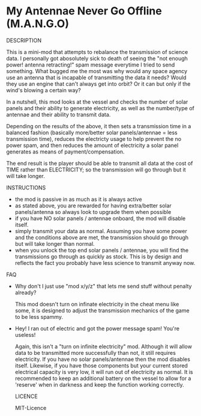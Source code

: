 # My Antennae Never Go Offline (M.A.N.G.O)

DESCRIPTION

This is a mini-mod that attempts to rebalance the transmission of science data. I personally got 
abosolutely sick to death of seeing the "not enough power! antenna retracting!" spam message 
everytime I tried to send something. What bugged me the most was why would any space agency use 
an antenna that is incapable of transmitting the data it needs? Would they use an engine that can't 
always get into orbit? Or it can but only if the wind's blowing a certain way?

In a nutshell, this mod looks at the vessel and checks the number of solar panels and their 
ability to generate electricity, as well as the number/type of antennae and their ability 
to transmit data.

Depending on the results of the above, it then sets a transmission time in a balanced fashion 
(basically more/better solar panels/antennae = less transmission time), reduces the electricty 
usage to help prevent the no power spam, and then reduces the amount of electricity a solar 
panel generates as means of payment/compensation.

The end result is the player should be able to transmit all data at the cost of TIME rather than 
ELECTRICITY; so the transmission will go through but it will take longer.


INSTRUCTIONS

- the mod is passive in as much as it is always active
- as stated above, you are rewarded for having extra/better solar panels/antenna so always look to
  upgrade them when possible
- if you have NO solar panels / antennae onboard, the mod will disable itself.
- simply transmit your data as normal. Assuming you have some power and the conditions above are met, 
  the transmission should go through but will take longer than normal.
- when you unlock the top end solar panels / antennae, you will find the transmissions go through as 
  quickly as stock. This is by design and reflects the fact you probably have less science to 
  transmit anyway now.
  
FAQ

- Why don't I just use "mod x/y/z" that lets me send stuff without penalty already?

  This mod doesn't turn on infinate electricity in the cheat menu like some, it is designed to adjust 
  the transmission mechanics of the game to be less spammy.
  
- Hey! I ran out of electric and got the power message spam! You're useless!

  Again, this isn't a "turn on infinite electricity" mod. Although it will allow data to be transmitted 
  more successfully than not, it still requires electricity. If you have no solar panels/antennae then the
  mod disables itself. Likewise, if you have those components but your current stored electrical capacity 
  is very low, it will run out of electricity as normal. It is recommended to keep an additional battery on 
  the vessel to allow for a 'reserve' when in darkness and keep the function working correctly.
  
  
  LICENCE
  
  MIT-Licence
